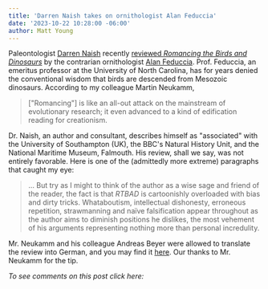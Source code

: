 ```yaml
---
title: 'Darren Naish takes on ornithologist Alan Feduccia'
date: '2023-10-22 10:28:00 -06:00'
author: Matt Young
---
```


Paleontologist <a href="https://en.wikipedia.org/wiki/Darren_Naish">Darren Naish</a> recently <a href="https://tetzoo.com/blog/2023/10/2/alan-feduccia-romancing-the-birds-and-dinosaurs">reviewed <i>Romancing the Birds and Dinosaurs</i></a> by the contrarian ornithologist <a href="https://en.wikipedia.org/wiki/Alan_Feduccia">Alan Feduccia</a>.  Prof. Feduccia, an emeritus professor at the University of North Carolina, has for years denied the conventional wisdom that birds are descended from Mesozoic dinosaurs. According to my colleague Martin Neukamm, 
<blockquote>["Romancing"] is like an all-out attack on the mainstream of evolutionary research; it even advanced to a kind of edification reading for creationism.</blockquote> 

Dr. Naish, an author and consultant, describes himself as "associated" with the University of Southampton (UK), the BBC's Natural History Unit, and the National Maritime Museum, Falmouth. His review, shall we say, was not entirely favorable. Here is one of the (admittedly more extreme) paragraphs that caught my eye:

<blockquote>... But try as I might to think of the author as a wise sage and friend of the reader, the fact is that <i>RTBAD</i> is cartoonishly overloaded with bias and dirty tricks. Whataboutism, intellectual dishonesty, erroneous repetition, strawmanning and naïve falsification appear throughout as the author aims to diminish positions he dislikes, the most vehement of his arguments representing nothing more than personal incredulity.</blockquote>

Mr. Neukamm and his colleague Andreas Beyer were allowed to translate the review into German, and you may find it <a href="https://www.ag-evolutionsbiologie.net/html/2023/feduccia-romancing-birds-and-dinosaurs.html">here</a>. Our thanks to Mr. Neukamm for the tip.

<i>To see comments on this post click here:</i> <!--more-->

